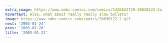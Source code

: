 ```yaml
---
extra_image: https://www.smbc-comics.com/comics/1426822729-20030122-2after.png
hovertext: Also, what about really really slow bullets?
image: https://www.smbc-comics.com/comics/20030122-2.gif
next: '2003-01-24'
prev: '2003-01-20'
title: '2003-01-22'
---
```

